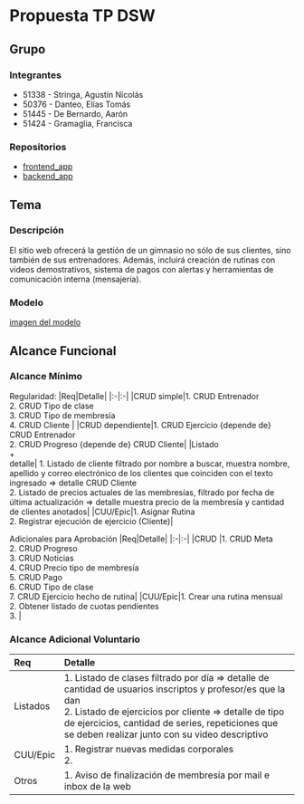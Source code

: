 # Propuesta TP DSW

## Grupo
### Integrantes
* 51338 - Stringa, Agustín Nicolás
* 50376	- Danteo, Elías Tomás
* 51445 - De Bernardo, Aarón
* 51424 - Gramaglia, Francisca 

### Repositorios
* [frontend_app](https://github.com/AgustinStringa/tp-dsw-frontendapp)
* [backend_app](https://github.com/AgustinStringa/tp-dsw-backendapp)

## Tema
### Descripción
El sitio web ofrecerá la gestión de un gimnasio no sólo de sus clientes, sino también de sus entrenadores. Además, incluirá creación de rutinas con videos demostrativos, sistema de pagos con alertas y herramientas de comunicación interna (mensajería).


### Modelo
[imagen del modelo](https://drive.google.com/file/d/1brjXgvFV6FmMOpHA6S5FL4rNYijHlRnv/view?usp=sharing)


## Alcance Funcional 

### Alcance Mínimo 

Regularidad:
|Req|Detalle|
|:-|:-|
|CRUD simple|1. CRUD Entrenador<br>2. CRUD Tipo de clase<br>3. CRUD Tipo de membresía<br>4. CRUD Cliente |
|CRUD dependiente|1. CRUD Ejercicio {depende de} CRUD Entrenador <br>2. CRUD  Progreso {depende de} CRUD Cliente|
|Listado<br>+<br>detalle| 1. Listado de cliente filtrado por nombre a buscar, muestra nombre, apellido y correo electrónico de los clientes que coinciden con el texto ingresado => detalle CRUD Cliente<br> 2. Listado de precios actuales de las membresías, filtrado por fecha de última actualización => detalle muestra precio de la membresía y cantidad de clientes anotados|
|CUU/Epic|1. Asignar Rutina<br>2. Registrar ejecución de ejercicio (Cliente)|


Adicionales para Aprobación
|Req|Detalle|
|:-|:-|
|CRUD |1. CRUD Meta<br>2. CRUD Progreso<br>3. CRUD Noticias<br>4. CRUD Precio tipo de membresía<br>5. CRUD Pago<br>6. CRUD Tipo de clase<br>7. CRUD Ejercicio hecho de rutina|
|CUU/Epic|1. Crear una rutina mensual<br>2. Obtener listado de cuotas pendientes<br>3. |


### Alcance Adicional Voluntario

|Req|Detalle|
|:-|:-|
|Listados |1. Listado de clases filtrado por día => detalle de cantidad de usuarios inscriptos y profesor/es que la dan <br>2. Listado de ejercicios por cliente => detalle de tipo de ejercicios, cantidad de series, repeticiones que se deben realizar junto con su video descriptivo |
|CUU/Epic|1. Registrar nuevas medidas corporales<br>2. |
|Otros|1. Aviso de finalización de membresía por mail e inbox de la web|
